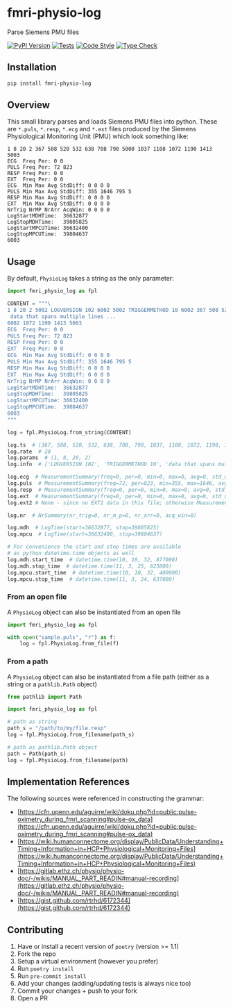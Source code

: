 # fmri-physio-log

Parse Siemens PMU files

[![PyPI Version](https://img.shields.io/pypi/v/fmri-physio-log.svg)](https://pypi.org/project/fmri-physio-log/) [![Tests](https://github.com/andrewrosss/fmri-physio-log/actions/workflows/test.yaml/badge.svg)](https://github.com/andrewrosss/fmri-physio-log/actions/workflows/test.yaml) [![Code Style](https://github.com/andrewrosss/fmri-physio-log/actions/workflows/linter.yaml/badge.svg)](https://github.com/andrewrosss/fmri-physio-log/actions/workflows/linter.yaml) [![Type Check](https://github.com/andrewrosss/fmri-physio-log/actions/workflows/type-check.yaml/badge.svg)](https://github.com/andrewrosss/fmri-physio-log/actions/workflows/type-check.yaml)

## Installation

```bash
pip install fmri-physio-log
```

## Overview

This small library parses and loads Siemens PMU files into python. These are `*.puls`, `*.resp`, `*.ecg` and `*.ext` files produced by the Siemens Physiological Monitoring Unit (PMU) which look something like:

```text
1 8 20 2 367 508 520 532 638 708 790 5000 1037 1108 1072 1190 1413 5003
ECG  Freq Per: 0 0
PULS Freq Per: 72 823
RESP Freq Per: 0 0
EXT  Freq Per: 0 0
ECG  Min Max Avg StdDiff: 0 0 0 0
PULS Min Max Avg StdDiff: 355 1646 795 5
RESP Min Max Avg StdDiff: 0 0 0 0
EXT  Min Max Avg StdDiff: 0 0 0 0
NrTrig NrMP NrArr AcqWin: 0 0 0 0
LogStartMDHTime:  36632877
LogStopMDHTime:   39805825
LogStartMPCUTime: 36632400
LogStopMPCUTime:  39804637
6003
```

## Usage

By default, `PhysioLog` takes a string as the only parameter:

```python
import fmri_physio_log as fpl

CONTENT = """\
1 8 20 2 5002 LOGVERSION 102 6002 5002 TRIGGERMETHOD 10 6002 367 508 520 532 638 708 790 5000 1037 1108 5002
 data that spans multiple lines ...
6002 1072 1190 1413 5003
ECG  Freq Per: 0 0
PULS Freq Per: 72 823
RESP Freq Per: 0 0
EXT  Freq Per: 0 0
ECG  Min Max Avg StdDiff: 0 0 0 0
PULS Min Max Avg StdDiff: 355 1646 795 5
RESP Min Max Avg StdDiff: 0 0 0 0
EXT  Min Max Avg StdDiff: 0 0 0 0
NrTrig NrMP NrArr AcqWin: 0 0 0 0
LogStartMDHTime:  36632877
LogStopMDHTime:   39805825
LogStartMPCUTime: 36632400
LogStopMPCUTime:  39804637
6003
"""

log = fpl.PhysioLog.from_string(CONTENT)

log.ts  # [367, 508, 520, 532, 638, 708, 790, 1037, 1108, 1072, 1190, 1413]
log.rate  # 20
log.params  # (1, 8, 20, 2)
log.info  # ['LOGVERSION 102', 'TRIGGERMETHOD 10', 'data that spans multiple lines ...']

log.ecg  # MeasurementSummary(freq=0, per=0, min=0, max=0, avg=0, std_diff=0)
log.puls  # MeasurementSummary(freq=72, per=823, min=355, max=1646, avg=795, std_diff=5)
log.resp  # MeasurementSummary(freq=0, per=0, min=0, max=0, avg=0, std_diff=0)
log.ext  # MeasurementSummary(freq=0, per=0, min=0, max=0, avg=0, std_diff=0)
log.ext2 # None - since no EXT2 data in this file; otherwise MeasurementSummary

log.nr  # NrSummary(nr_trig=0, nr_m_p=0, nr_arr=0, acq_win=0)

log.mdh  # LogTime(start=36632877, stop=39805825)
log.mpcu  # LogTime(start=36632400, stop=39804637)

# For convenience the start and stop times are available
# as python datetime.time objects as well
log.mdh.start_time  # datetime.time(10, 10, 32, 877000)
log.mdh.stop_time  # datetime.time(11, 3, 25, 825000)
log.mpcu.start_time  # datetime.time(10, 10, 32, 400000)
log.mpcu.stop_time  # datetime.time(11, 3, 24, 637000)
```

### From an open file

A `PhysioLog` object can also be instantiated from an open file

```python
import fmri_physio_log as fpl

with open("sample.puls", "r") as f:
    log = fpl.PhysioLog.from_file(f)
```

### From a path

A `PhysioLog` object can also be instantiated from a file path (either as a string or a `pathlib.Path` object)

```python
from pathlib import Path

import fmri_physio_log as fpl

# path as string
path_s = "/path/to/my/file.resp"
log = fpl.PhysioLog.from_filename(path_s)

# path as pathlib.Path object
path = Path(path_s)
log = fpl.PhysioLog.from_filename(path)
```

## Implementation References

The following sources were referenced in constructing the grammar:

- [https://cfn.upenn.edu/aguirre/wiki/doku.php?id=public:pulse-oximetry_during_fmri_scanning#pulse-ox_data](https://cfn.upenn.edu/aguirre/wiki/doku.php?id=public:pulse-oximetry_during_fmri_scanning#pulse-ox_data)
- [https://wiki.humanconnectome.org/display/PublicData/Understanding+Timing+Information+in+HCP+Physiological+Monitoring+Files](https://wiki.humanconnectome.org/display/PublicData/Understanding+Timing+Information+in+HCP+Physiological+Monitoring+Files)
- [https://gitlab.ethz.ch/physio/physio-doc/-/wikis/MANUAL_PART_READIN#manual-recording](https://gitlab.ethz.ch/physio/physio-doc/-/wikis/MANUAL_PART_READIN#manual-recording)
- [https://gist.github.com/rtrhd/6172344](https://gist.github.com/rtrhd/6172344)

## Contributing

1. Have or install a recent version of `poetry` (version >= 1.1)
1. Fork the repo
1. Setup a virtual environment (however you prefer)
1. Run `poetry install`
1. Run `pre-commit install`
1. Add your changes (adding/updating tests is always nice too)
1. Commit your changes + push to your fork
1. Open a PR

